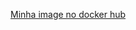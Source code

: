<a href="https://hub.docker.com/repository/docker/henriquemachadosurf/laravel-image">Minha image no docker hub</a>

